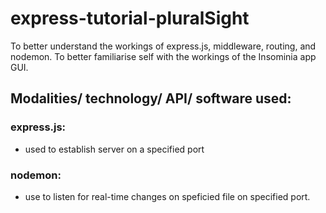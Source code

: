 # express-tutorial-pluralSight

To better understand the workings of express.js, middleware, routing, and nodemon.
To better familiarise self with the workings of the Insominia app GUI.

## Modalities/ technology/ API/ software used:

### express.js:

- used to establish server on a specified port

### nodemon:

- use to listen for real-time changes on speficied file on specified port.
